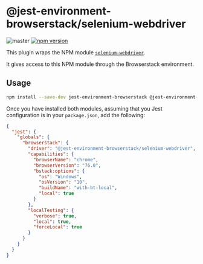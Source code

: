 # @jest-environment-browserstack/selenium-webdriver

![master](https://github.com/taktakpeops/jest-environment-browserstack/workflows/master/badge.svg) [![npm version](http://img.shields.io/npm/v/@jest-environment-browserstack/selenium-webdriver.svg?style=flat)](https://npmjs.org/package/@jest-environment-browserstack/selenium-webdriver 'View this project on npm')

This plugin wraps the NPM module [`selenium-webdriver`](https://www.npmjs.com/package/selenium-webdriver).

It gives access to this NPM module through the Browserstack environment.

## Usage

```bash
npm install --save-dev jest-environment-browserstack @jest-environment-browserstack/selenium-webdriver
```

Once you have installed both modules, assuming that you Jest configuration is in your `package.json`, add the following:

```json
{
  "jest": {
    "globals": {
      "browserstack": {
        "driver": "@jest-environment-browserstack/selenium-webdriver",
        "capabilities": {
          "browserName": "chrome",
          "browserVersion": "76.0",
          "bstack:options": {
            "os": "Windows",
            "osVersion": "10",
            "buildName": "with-bt-local",
            "local": true
          }
        },
        "localTesting": {
          "verbose": true,
          "local": true,
          "forceLocal": true
        }
      }
    }
  }
}
```
